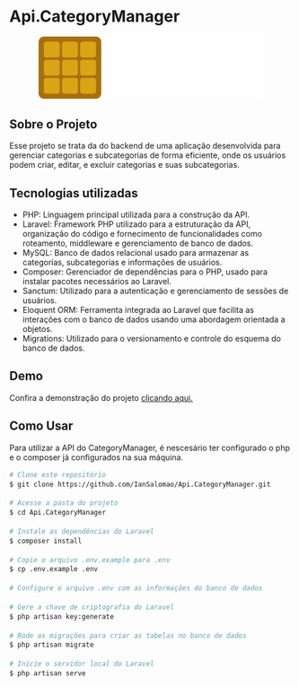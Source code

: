 # Api.CategoryManager

<p align="center"><a href="https://categorymanage.salomao.dev.br" target="_blank"><img src="https://github.com/IanSalomao/CategoryManager/blob/main/src/assets/logo.png" width="400" alt="Logo"></a></p>

## Sobre o Projeto

Esse projeto se trata da do backend de uma aplicação desenvolvida para gerenciar categorias e subcategorias de forma eficiente, onde os usuários podem criar, editar, e excluir categorias e suas subcategorias.

## Tecnologias utilizadas

-   PHP: Linguagem principal utilizada para a construção da API.
-   Laravel: Framework PHP utilizado para a estruturação da API, organização do código e fornecimento de funcionalidades como roteamento, middleware e gerenciamento de banco de dados.
-   MySQL: Banco de dados relacional usado para armazenar as categorias, subcategorias e informações de usuários.
-   Composer: Gerenciador de dependências para o PHP, usado para instalar pacotes necessários ao Laravel.
-   Sanctum: Utilizado para a autenticação e gerenciamento de sessões de usuários.
-   Eloquent ORM: Ferramenta integrada ao Laravel que facilita as interações com o banco de dados usando uma abordagem orientada a objetos.
-   Migrations: Utilizado para o versionamento e controle do esquema do banco de dados.

## Demo

Confira a demonstração do projeto <a  href="https://categorymanage.salomao.dev.br">clicando aqui.</a>

## Como Usar

Para utilizar a API do CategoryManager, é nescesário ter configurado o php e o composer já configurados na sua máquina.

```bash
# Clone este repositório
$ git clone https://github.com/IanSalomao/Api.CategoryManager.git

# Acesse a pasta do projeto
$ cd Api.CategoryManager

# Instale as dependências do Laravel
$ composer install

# Copie o arquivo .env.example para .env
$ cp .env.example .env

# Configure o arquivo .env com as informações do banco de dados

# Gere a chave de criptografia do Laravel
$ php artisan key:generate

# Rode as migrações para criar as tabelas no banco de dados
$ php artisan migrate

# Inicie o servidor local do Laravel
$ php artisan serve

```
